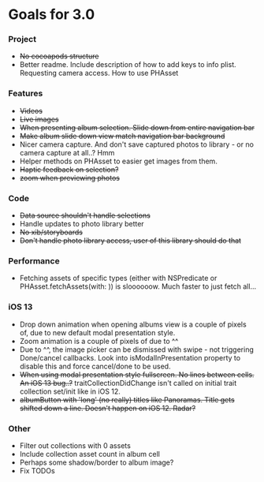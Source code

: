 # Goals for 3.0

### Project
* ~~No cocoapods structure~~
* Better readme. Include description of how to add keys to info plist. Requesting camera access. How to use PHAsset

### Features
* ~~Videos~~
* ~~Live images~~
* ~~When presenting album selection. Slide down from entire navigation bar~~
* ~~Make album slide down view match navigation bar background~~
* Nicer camera capture. And don't save captured photos to library - or no camera capture at all..? Hmm
* Helper methods on PHAsset to easier get images from them.
* ~~Haptic feedback on selection?~~
* ~~zoom when previewing photos~~

### Code
* ~~Data source shouldn't handle selections~~
* Handle updates to photo library better
* ~~No xib/storyboards~~
* ~~Don't handle photo library access, user of this library should do that~~

### Performance
* Fetching assets of specific types (either with NSPredicate or PHAsset.fetchAssets(with: <TYPE>)) is sloooooow. Much faster to just fetch all...

### iOS 13
* Drop down animation when opening albums view is a couple of pixels of, due to new default modal presentation style.
* Zoom animation is a couple of pixels of due to ^^
* Due to ^^, the image picker can be dismissed with swipe - not triggering Done/cancel callbacks. Look into isModalInPresentation property to disable this and force cancel/done to be used.
* ~~When using modal presentation style fullscreen. No lines between cells. An iOS 13 bug..?~~ traitCollectionDidChange isn't called on initial trait collection set/init like in iOS 12.
* ~~albumButton with 'long' (no really) titles like Panoramas. Title gets shifted down a line. Doesn't happen on iOS 12. Radar?~~

### Other
* Filter out collections with 0 assets
* Include collection asset count in album cell
* Perhaps some shadow/border to album image?
* Fix TODOs
